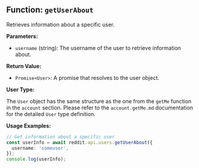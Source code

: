 ## Function: `getUserAbout`

Retrieves information about a specific user.

**Parameters:**

- `username` (string): The username of the user to retrieve information about.

**Return Value:**

- `Promise<User>`: A promise that resolves to the user object.

**User Type:**

The `User` object has the same structure as the one from the `getMe` function in the `account` section. Please refer to the `account.getMe.md` documentation for the detailed `User` type definition.

**Usage Examples:**

```typescript
// Get information about a specific user
const userInfo = await reddit.api.users.getUserAbout({
  username: 'someuser',
});
console.log(userInfo);
```
